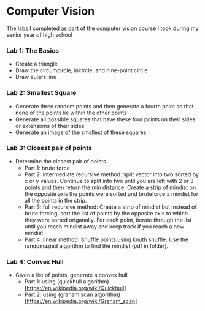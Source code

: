 
# Computer Vision
The labs I completed as part of the computer vision course I took during my senior year of high school

### Lab 1: The Basics
- Create a triangle
- Draw the circumcircle, incircle, and nine-point circle
- Draw eulers line

### Lab 2: Smallest Square
- Generate three random points and then generate a fourth point so that none of the points lie within the other points
- Generate all possible squares that have these four points on their sides or extensions of their sides
- Generate an image of the smallest of these squares

### Lab 3: Closest pair of points
- Determine the closest pair of points
    - Part 1: brute force
    - Part 2: intermediate recursive method: split vector into two sorted by x or y values. Continue to split into two until you are left with 2 or 3 points and then return the min distance. Create a strip of mindist on the opposite axis the points were sorted and bruteforce a mindist for all the points in the strip.
    - Part 3: full recursive method: Create a strip of mindist but instead of brute forcing, sort the list of points by the opposite axis to which they were sorted origanally. For each point, iterate through the list until you reach mindist away and keep track if you reach a new mindist.
    - Part 4: linear method: Shuffle points using knuth shuffle. Use the randomazied algorithm to find the mindist (pdf in folder).

### Lab 4: Convex Hull
- Given a list of points, generate a convex hull
     - Part 1: using (quickhull algorithm)[https://en.wikipedia.org/wiki/Quickhull]
     - Part 2: using (graham scan algorithm)[https://en.wikipedia.org/wiki/Graham_scan]